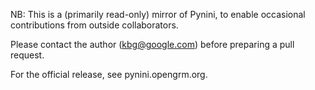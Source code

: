 NB: This is a (primarily read-only) mirror of Pynini, to enable
occasional contributions from outside collaborators.

Please contact the author (kbg@google.com) before preparing a pull request.

For the official release, see pynini.opengrm.org.
